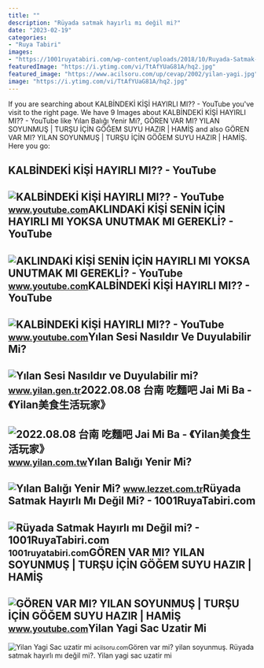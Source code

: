 ```yaml
---
title: ""
description: "Rüyada satmak hayırlı mı değil mi?"
date: "2023-02-19"
categories:
- "Ruya Tabiri"
images:
- "https://1001ruyatabiri.com/wp-content/uploads/2018/10/Ruyada-Satmak-Hayirli-mi-Degil-mi-diyanet-rüya-tabiri-dini-ruya-yorumcusu-1001ruya-ansiklopedisi.png"
featuredImage: "https://i.ytimg.com/vi/TtAfYUaG81A/hq2.jpg"
featured_image: "https://www.acilsoru.com/up/cevap/2002/yilan-yagi.jpg"
image: "https://i.ytimg.com/vi/TtAfYUaG81A/hq2.jpg"
---
```


If you are searching about KALBİNDEKİ KİŞİ HAYIRLI MI?? - YouTube you've visit to the right page. We have 9 Images about KALBİNDEKİ KİŞİ HAYIRLI MI?? - YouTube like Yılan Balığı Yenir Mi?, GÖREN VAR MI? YILAN SOYUNMUŞ | TURŞU İÇİN GÖĞEM SUYU HAZIR | HAMİŞ and also GÖREN VAR MI? YILAN SOYUNMUŞ | TURŞU İÇİN GÖĞEM SUYU HAZIR | HAMİŞ. Here you go:

KALBİNDEKİ KİŞİ HAYIRLI MI?? - YouTube
--------------------------------------

 ![KALBİNDEKİ KİŞİ HAYIRLI MI?? - YouTube](https://i.ytimg.com/vi/IQ3Y3dkBatk/maxres2.jpg?sqp=-oaymwEoCIAKENAF8quKqQMcGADwAQH4Ac4FgAKACooCDAgAEAEYZSBNKDowDw==&rs=AOn4CLALuFBhTJsfnv07efnTF5oUld2qlg) <small>www.youtube.com</small>AKLINDAKİ KİŞİ SENİN İÇİN HAYIRLI MI YOKSA UNUTMAK MI GEREKLİ? - YouTube
------------------------------------------------------------------------

 ![AKLINDAKİ KİŞİ SENİN İÇİN HAYIRLI MI YOKSA UNUTMAK MI GEREKLİ? - YouTube](https://i.ytimg.com/vi/cyJC2FHp8cM/maxresdefault.jpg?sqp=-oaymwEmCIAKENAF8quKqQMa8AEB-AH-CYAC0AWKAgwIABABGHIgTyg_MA8=&rs=AOn4CLCDYFoGJVcE8CkG_FobxO0Ealgydw) <small>www.youtube.com</small>KALBİNDEKİ KİŞİ HAYIRLI MI?? - YouTube
--------------------------------------

 ![KALBİNDEKİ KİŞİ HAYIRLI MI?? - YouTube](https://i.ytimg.com/vi/TtAfYUaG81A/hq2.jpg) <small>www.youtube.com</small>Yılan Sesi Nasıldır Ve Duyulabilir Mi?
--------------------------------------

 ![Yılan Sesi Nasıldır ve Duyulabilir mi?](https://www.yilan.gen.tr/images/yilan-sesi.gif) <small>www.yilan.gen.tr</small>2022.08.08 台南 吃麵吧 Jai Mi Ba - 《Yilan美食生活玩家》
-------------------------------------------

 ![2022.08.08 台南 吃麵吧 Jai Mi Ba - 《Yilan美食生活玩家》](https://www.yilan.com.tw/album/2022-Food/20220808_17.jpg) <small>www.yilan.com.tw</small>Yılan Balığı Yenir Mi?
----------------------

 ![Yılan Balığı Yenir Mi?](https://i.lezzet.com.tr/images-xxlarge-secondary/yilan-baligi-yenir-mi-ef9aabe8-9b09-4860-983d-5edd1418bdb7.jpg) <small>www.lezzet.com.tr</small>Rüyada Satmak Hayırlı Mı Değil Mi? - 1001RuyaTabiri.com
-------------------------------------------------------

 ![Rüyada Satmak Hayırlı mı Değil mi? - 1001RuyaTabiri.com](https://1001ruyatabiri.com/wp-content/uploads/2018/10/Ruyada-Satmak-Hayirli-mi-Degil-mi-diyanet-rüya-tabiri-dini-ruya-yorumcusu-1001ruya-ansiklopedisi.png) <small>1001ruyatabiri.com</small>GÖREN VAR MI? YILAN SOYUNMUŞ | TURŞU İÇİN GÖĞEM SUYU HAZIR | HAMİŞ
------------------------------------------------------------------

 ![GÖREN VAR MI? YILAN SOYUNMUŞ | TURŞU İÇİN GÖĞEM SUYU HAZIR | HAMİŞ](https://i.ytimg.com/vi/f3q4rVsPjOY/maxresdefault.jpg) <small>www.youtube.com</small>Yilan Yagi Sac Uzatir Mi
------------------------

 ![Yilan Yagi Sac uzatir mi](https://www.acilsoru.com/up/cevap/2002/yilan-yagi.jpg) <small>acilsoru.com</small>Gören var mi? yilan soyunmuş. Rüyada satmak hayırlı mı değil mi?. Yilan yagi sac uzatir mi
